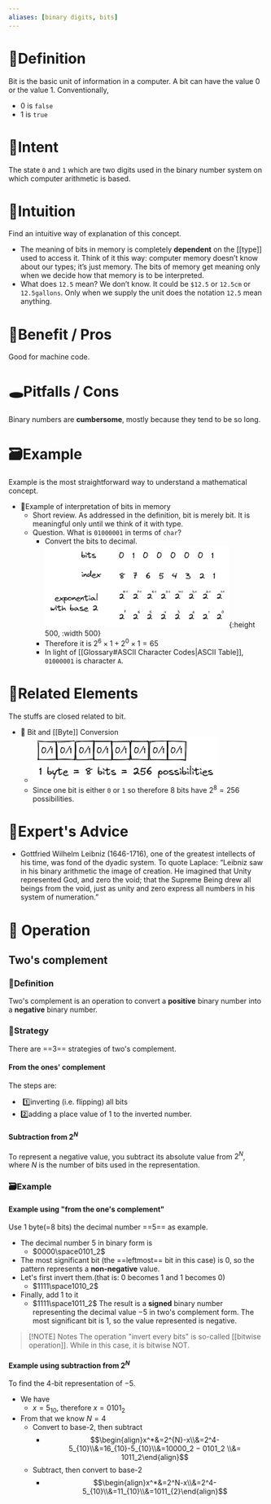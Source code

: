 ```yaml
---
aliases: [binary digits, bits]
---
```


# 📝Definition
Bit is the basic unit of information in a computer. A bit can have the value 0 or the value 1. Conventionally, 
- 0 is `false`
- 1 is `true`

# 🎯Intent
The state `0` and `1` which are two digits used in the binary number system on which computer arithmetic is based.

# 🧠Intuition
Find an intuitive way of explanation of this concept.
- The meaning of bits in memory is completely **dependent** on the [[type]] used to access it. Think of it this way: computer memory doesn’t know about our types; it’s just memory. The bits of memory get meaning only when we decide how that memory is to be interpreted.
- What does `12.5` mean? We don’t know. It could be `$12.5` or `12.5cm` or `12.5gallons`. Only when we supply the unit does the notation `12.5` mean anything.

# 🚀Benefit / Pros
Good for machine code.

# 🕳Pitfalls / Cons
Binary numbers are **cumbersome**, mostly because they tend to be so long.

# 🗃Example  
Example is the most straightforward way to understand a mathematical concept.
- 📌Example of interpretation of bits in memory
    - Short review. As addressed in the definition, bit is merely bit. It is meaningful only until we think of it with type.
    - Question. What is `01000001` in terms of `char`?
        - Convert the bits to decimal.
          ![name](../assets/01000001_bits.png){:height 500, :width 500}
        - Therefore it is $2^6\times1+2^0\times1=65$
        - In light of [[Glossary#ASCII Character Codes|ASCII Table]], `01000001` is character `A`.
        

# 🧬Related Elements
The stuffs are closed related to bit.
- 📌 Bit and [[Byte]] Conversion
    - ![name](../assets/bit_byte_conversion.png)
    - Since one bit is either `0` or `1` so therefore 8 bits have $2^8=256$ possibilities.
   

# 🥼Expert's Advice
- Gottfried Wilhelm Leibniz (1646-1716), one of the greatest intellects of his time, was fond of the dyadic system. To quote Laplace: “Leibniz saw in his binary arithmetic the image of creation. He imagined that Unity represented God, and zero the void; that the Supreme Being drew all beings from the void, just as unity and zero express all numbers in his system of numeration.”

# 💫 Operation
## Two's complement
### 📝Definition
Two's complement is an  operation to convert a **positive** binary number into a **negative** binary number.
### 🏹Strategy
There are ==3== strategies of two's complement.
#### From the ones' complement
The steps are:
-  1️⃣inverting (i.e. flipping) all bits
- 2️⃣adding a place value of 1 to the inverted number.
#### Subtraction from $2^N$
To represent a negative value, you subtract its absolute value from $2^N$, where $N$ is the number of bits used in the representation.

### 🗃Example
#### Example using "from the one's complement"
Use 1 byte(=8 bits) the decimal number ==5== as example.
- The decimal number 5 in binary form is
	- $0000\space0101_2$
- The most significant bit (the ==leftmost== bit in this case) is 0, so the pattern represents a **non-negative** value.
- Let's first invert them.(that is: 0 becomes 1 and 1 becomes 0)
	- $1111\space1010_2$ 
- Finally, add 1 to it
	- $1111\space1011_2$
The result is a **signed** binary number representing the decimal value −5 in two's complement form. The most significant bit is 1, so the value represented is negative.

> [!NOTE] Notes
> The operation "invert every bits" is so-called [[bitwise operation]]. While in this case, it is bitwise NOT.

#### Example using subtraction from $2^N$
To find the 4-bit representation of −5.
- We have
	- $x = 5_{10}$,  therefore $x = 0101_2$
- From that we know $N=4$
	- Convert to base-2, then subtract
		- $$\begin{align}x^*&=2^{N}-x\\&=2^4-5_{10}\\&=16_{10}-5_{10}\\&=10000_2 − 0101_2 \\&= 1011_2\end{align}$$
	- Subtract, then convert to base-2
		- $$\begin{align}x^*&=2^N-x\\&=2^4-5_{10}\\&=11_{10}\\&=1011_{2}\end{align}$$

